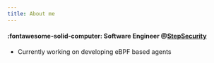 ```yaml
---
title: About me
---
```


#### :fontawesome-solid-computer: Software Engineer @[StepSecurity](https://www.stepsecurity.io)

- Currently working on developing eBPF based agents

